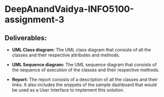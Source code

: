 # DeepAnandVaidya-INFO5100-assignment-3

## Deliverables:

* <b>UML Class diagram:</b>
    The UML class diagram that consists of all the classes and their respective attributes and methods.
  
* <b>UML Sequence diagram:</b>
  The UML sequence diagram that consists of the sequence of execution of the classes and their respective methods.
  
* <b>Report:</b>
  The report consists of a description of all the classes and their links. It also includes the snippets of the sample dashboard that would be used as a User Interface to implement this solution.
